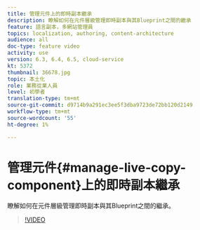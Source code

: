 ```yaml
---
title: 管理元件上的即時副本繼承
description: 瞭解如何在元件層級管理即時副本與其Blueprint之間的繼承
feature: 語言副本，多網站管理員
topics: localization, authoring, content-architecture
audience: all
doc-type: feature video
activity: use
version: 6.3, 6.4, 6.5, cloud-service
kt: 5372
thumbnail: 36678.jpg
topic: 本土化
role: 業務從業人員
level: 初學者
translation-type: tm+mt
source-git-commit: d9714b9a291ec3ee5f3dba9723de72bb120d2149
workflow-type: tm+mt
source-wordcount: '55'
ht-degree: 1%

---
```



# 管理元件{#manage-live-copy-component}上的即時副本繼承

瞭解如何在元件層級管理即時副本與其Blueprint之間的繼承。

>[!VIDEO](https://video.tv.adobe.com/v/36678?quality=12&learn=on)
